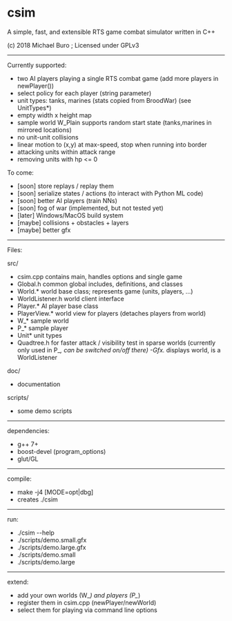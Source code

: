 # csim
A simple, fast, and extensible RTS game combat simulator written in C++

(c) 2018 Michael Buro ; Licensed under GPLv3

---

Currently supported:

- two AI players playing a single RTS combat game (add more players in newPlayer())
- select policy for each player (string parameter)
- unit types: tanks, marines (stats copied from BroodWar) (see UnitTypes*)
- empty width x height map
- sample world W_Plain supports random start state (tanks,marines in mirrored
  locations)
- no unit-unit collisions
- linear motion to (x,y) at max-speed, stop when running into border
- attacking units within attack range
- removing units with hp <= 0

To come:

- [soon] store replays / replay them
- [soon] serialize states / actions (to interact with Python ML code)
- [soon] better AI players (train NNs)
- [soon] fog of war (implemented, but not tested yet)
- [later] Windows/MacOS build system
- [maybe] collisions + obstacles + layers
- [maybe] better gfx

---

Files:

src/

- csim.cpp   contains main, handles options and single game
- Global.h   common global includes, definitions, and classes
- World.*    world base class; represents game (units, players, ...)
- WorldListener.h  world client interface
- Player.*   AI player base class
- PlayerView.* world view for players (detaches players from world)
- W_*        sample world
- P_*        sample player
- Unit*      unit types
- Quadtree.h for faster attack / visibility test in sparse worlds
             (currently only used in P_*, can be switched on/off there)
 -Gfx.*      displays world, is a WorldListener

doc/
- documentation

scripts/
- some demo scripts

---

dependencies:

- g++ 7+
- boost-devel (program_options)
- glut/GL

---

compile:

 - make -j4 [MODE=opt|dbg]
 - creates ./csim
  
---

run:

- ./csim --help
- ./scripts/demo.small.gfx
- ./scripts/demo.large.gfx
- ./scripts/demo.small
- ./scripts/demo.large  
  
---

extend:

- add your own worlds (W_*) and players (P_*)
- register them in csim.cpp (newPlayer/newWorld)
- select them for playing via command line options

